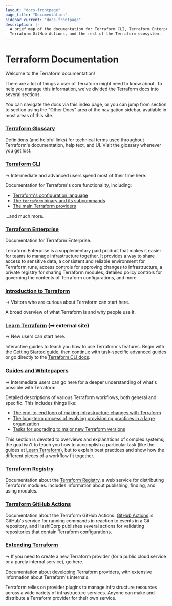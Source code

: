 ```yaml
---
layout: "docs-frontpage"
page_title: "Documentation"
sidebar_current: "docs-frontpage"
description: |-
  A brief map of the documentation for Terraform CLI, Terraform Enterprise, the
  Terraform GitHub Actions, and the rest of the Terraform ecosystem.
---
```


# Terraform Documentation

Welcome to the Terraform documentation!

There are a lot of things a user of Terraform might need to know about. To help you manage this information, we've divided the Terraform docs into several sections.

You can navigate the docs via this index page, or you can jump from section to section using the "Other Docs" area of the navigation sidebar, available in most areas of this site.

<div class="container-fluid"><div class="row">

<div class="col-md-6 col-sm-12">

### [Terraform Glossary](/docs/glossary.html)

Definitions (and helpful links) for technical terms used throughout Terraform's documentation, help text, and UI. Visit the glossary whenever you get lost.

### [Terraform CLI](/docs/cli-index.html)

-> Intermediate and advanced users spend most of their time here.

Documentation for Terraform's core functionality, including:

- [Terraform's configuration language](/docs/configuration/index.html)
- [The `terraform` binary and its subcommands](/docs/commands/index.html)
- [The main Terraform providers](/docs/providers/index.html)

...and much more.

### [Terraform Enterprise](/docs/enterprise/index.html)

Documentation for Terraform Enterprise.

Terraform Enterprise is a supplementary paid product that makes it easier for teams to manage infrastructure together. It provides a way to share access to sensitive data, a consistent and reliable environment for Terraform runs, access controls for approving changes to infrastructure, a private registry for sharing Terraform modules, detailed policy controls for governing the contents of Terraform configurations, and more.

### [Introduction to Terraform](/intro/index.html)

-> Visitors who are curious about Terraform can start here.

A broad overview of what Terraform is and why people use it.

### [Learn Terraform](https://learn.hashicorp.com/terraform/) (➡︎ external site)

-> New users can start here.

Interactive guides to teach you how to use Terraform's features. Begin with the [Getting Started guide](https://learn.hashicorp.com/terraform/getting-started/install.html), then continue with task-specific advanced guides or go directly to the [Terraform CLI docs](/docs/cli-index.html).

</div>






<div class="col-md-6 col-sm-12">

### [Guides and Whitepapers](/guides/index.html)

-> Intermediate users can go here for a deeper understanding of what's possible with Terraform.

Detailed descriptions of various Terraform workflows, both general and specific. This includes things like:

- [The end-to-end loop of making infrastructure changes with Terraform](/guides/core-workflow.html)
- [The long-term process of evolving provisioning practices in a large organization](/docs/enterprise/guides/recommended-practices/index.html)
- [Tasks for upgrading to major new Terraform versions](/upgrade-guides/index.html)

This section is devoted to overviews and explanations of complex systems; the goal isn't to teach you how to accomplish a particular task (like the guides at [Learn Terraform](https://learn.hashicorp.com/terraform/)), but to explain best practices and show how the different pieces of a workflow fit together.

### [Terraform Registry](/docs/registry/index.html)

Documentation about the [Terraform Registry](https://registry.terraform.io/), a web service for distributing Terraform modules. Includes information about publishing, finding, and using modules.

### [Terraform GitHub Actions](/docs/github-actions/index.html)

Documentation about the Terraform GitHub Actions. [GitHub Actions](https://developer.github.com/actions) is GitHub's service for running commands in reaction to events in a Git repository, and HashiCorp publishes several actions for validating repositories that contain Terraform configurations.

### [Extending Terraform](/docs/extend/index.html)

-> If you need to create a new Terraform provider (for a public cloud service or a purely internal service), go here.

Documentation about developing Terraform providers, with extensive information about Terraform's internals.

Terraform relies on provider plugins to manage infrastructure resources across a wide variety of infrastructure services. Anyone can make and distribute a Terraform provider for their own service.

</div>

</div></div>
